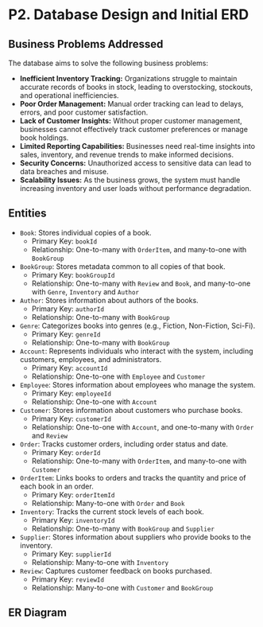 # P2. Database Design and Initial ERD
## Business Problems Addressed
The database aims to solve the following business problems:
- **Inefficient Inventory Tracking:** Organizations struggle to maintain accurate records of books in stock, leading to overstocking, stockouts, and operational inefficiencies.
- **Poor Order Management:** Manual order tracking can lead to delays, errors, and poor customer satisfaction.
- **Lack of Customer Insights:** Without proper customer management, businesses cannot effectively track customer preferences or manage book holdings.
- **Limited Reporting Capabilities:** Businesses need real-time insights into sales, inventory, and revenue trends to make informed decisions.
- **Security Concerns:** Unauthorized access to sensitive data can lead to data breaches and misuse.
- **Scalability Issues:** As the business grows, the system must handle increasing inventory and user loads without performance degradation.
## Entities
- `Book`: Stores individual copies of a book.
  - Primary Key: `bookId`
  - Relationship: One-to-many with `OrderItem`, and many-to-one with `BookGroup`
- `BookGroup`: Stores metadata common to all copies of that book.
  - Primary Key: `bookGroupId`
  - Relationship: One-to-many with `Review` and `Book`, and many-to-one with `Genre`, `Inventory` and `Author`
- `Author`: Stores information about authors of the books.
  - Primary Key: `authorId`
  - Relationship: One-to-many with `BookGroup`
- `Genre`: Categorizes books into genres (e.g., Fiction, Non-Fiction, Sci-Fi).
  - Primary Key: `genreId`
  - Relationship: One-to-many with `BookGroup`
- `Account`: Represents individuals who interact with the system, including customers, employees, and administrators.
  - Primary Key: `accountId`
  - Relationship: One-to-one with `Employee` and `Customer`
- `Employee`: Stores information about employees who manage the system.
  - Primary Key: `employeeId`
  - Relationship: One-to-one with `Account`
- `Customer`: Stores information about customers who purchase books.
  - Primary Key: `customerId`
  - Relationship: One-to-one with `Account`, and one-to-many with `Order` and `Review`
- `Order`: Tracks customer orders, including order status and date.
  - Primary Key: `orderId`
  - Relationship: One-to-many with `OrderItem`, and many-to-one with `Customer`
- `OrderItem`: Links books to orders and tracks the quantity and price of each book in an order.
  - Primary Key: `orderItemId`
  - Relationship: Many-to-one with `Order` and `Book`
- `Inventory`: Tracks the current stock levels of each book.
  - Primary Key: `inventoryId`
  - Relationship: One-to-many with `BookGroup` and `Supplier`
- `Supplier`: Stores information about suppliers who provide books to the inventory.
  - Primary Key: `supplierId`
  - Relationship: Many-to-one with `Inventory`
- `Review`: Captures customer feedback on books purchased.
  - Primary Key: `reviewId`
  - Relationship: Many-to-one with `Customer` and `BookGroup`
## ER Diagram
